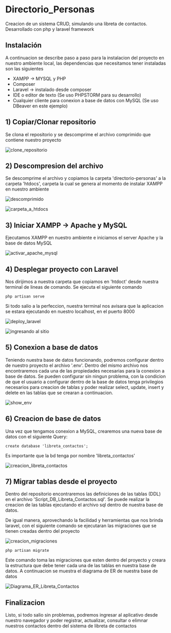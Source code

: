 # Directorio_Personas

Creacion de un sistema CRUD, simulando una libreta de contactos. Desarrollado con php y laravel framework

## Instalación

A continuacion se describe paso a paso para la instalacion del proyecto en nuestro ambiente local, las dependencias que necesitamos tener instaladas son las siguientes 

* XAMPP -> MYSQL y PHP
* Composer
* Laravel -> instalado desde composer
* IDE o editor de texto (Se uso PHPSTORM para su desarrollo)
* Cualquier cliente para conexion a base de datos con MySQL (Se uso DBeaver en este ejemplo)

## 1) Copiar/Clonar repositorio

Se clona el repositorio y se descomprime el archivo comprimido que contiene nuestro proyecto

![clone_repositorio](https://user-images.githubusercontent.com/12062735/55940530-ed757300-5c05-11e9-8b27-ff89f6273906.gif)

## 2) Descompresion del archivo

Se descomprime el archivo y copiamos la carpeta 'directorio-personas' a la carpeta 'htdocs', carpeta la cual se genera al momento de instalar XAMPP en nuestro ambiente

![descomprimido](https://user-images.githubusercontent.com/12062735/55940592-0c740500-5c06-11e9-8aeb-e201c921641d.gif)

![carpeta_a_htdocs](https://user-images.githubusercontent.com/12062735/55940599-1138b900-5c06-11e9-8ee9-08b55d5fdedd.gif)

## 3) Iniciar XAMPP -> Apache y MySQL

Ejecutamos XAMPP en nuestro ambiente e iniciamos el server Apache y la base de datos MySQL

![activar_apache_mysql](https://user-images.githubusercontent.com/12062735/55940841-873d2000-5c06-11e9-9745-1a785428f5e7.gif)

## 4) Desplegar proyecto con Laravel

Nos dirijimos a nuestra carpeta que copiamos en 'htdoct' desde nuestra terminal de lineas de comando. Se ejecuta el siguiente comando

```
php artisan serve
```

Si todo salio a la perfeccion, nuestra terminal nos avisara que la aplicacion se estara ejecutando en nuestro localhost, en el puerto 8000

![deploy_laravel](https://user-images.githubusercontent.com/12062735/55941169-4eea1180-5c07-11e9-913f-e80bdbd91f79.gif)

![ingresando al sitio](https://user-images.githubusercontent.com/12062735/55943395-27e20e80-5c0c-11e9-8d5a-4aa08911cc22.gif)

## 5) Conexion a base de datos
Teniendo nuestra base de datos funcionando, podremos configurar dentro de nuestro proyecto el archivo '.env'. Dentro del mismo archivo nos encontraremos cada una de las propiedades necesarias para la conexion a base de datos. Se pueden configurar sin ningun problema, con la condicion de que el usuario a configurar dentro de la base de datos tenga privilegios necesarios para creacion de tablas y poder realizar select, update, insert y delete en las tablas que se crearan a continuacion.

![show_env](https://user-images.githubusercontent.com/12062735/55941944-ea2fb680-5c08-11e9-8c9a-1a8c28c0f6bd.gif)

## 6) Creacion de base de datos
Una vez que tengamos conexion a MySQL, crearemos una nueva base de datos con el siguiente Query:

```
create database 'libreta_contactos';
```

Es importante que la bd tenga por nombre 'libreta_contactos'

![creacion_libreta_contactos](https://user-images.githubusercontent.com/12062735/55942861-f7e63b80-5c0a-11e9-8134-b7d3a094c146.gif)

## 7) Migrar tablas desde el proyecto

Dentro del repositorio encontraremos las definiciones de las tablas (DDL) en el archivo 'Script_DB_Libreta_Contactos.sql'. Se puede realizar la creacion de las tablas ejecutando el archivo sql dentro de nuestra base de datos.

De igual manera, aprovechando la facilidad y herramientas que nos brinda laravel, con el siguiente comando se ejecutaran las migraciones que se tienen creadas dentro del proyecto

![creacion_migraciones](https://user-images.githubusercontent.com/12062735/55943093-7f33af00-5c0b-11e9-9a1e-73a3803f0a21.gif)

```
php artisan migrate
```

Este comando toma las migraciones que esten dentro del proyecto y creara la estructura que debe tener cada una de las tablas en nuestra base de datos. A continuacion se muestra el diagrama de ER de nuestra base de datos

![Diagrama_ER_Libreta_Contactos](https://user-images.githubusercontent.com/12062735/55943195-bb670f80-5c0b-11e9-83a3-73dc1242f9db.png)

## Finalizacion

Listo, si todo salio sin problemas, podremos ingresar al aplicativo desde nuestro navegador y poder registrar, actualizar, consultar o elimnar nuestros contactos dentro del sistema de libreta de contactos




